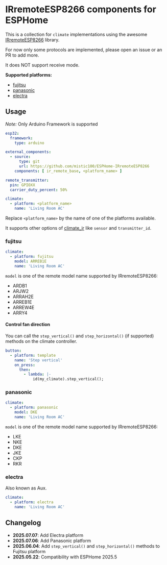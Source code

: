 # IRremoteESP8266 components for ESPHome

This is a collection for `climate` implementations using the awesome [IRremoteESP8266](https://github.com/crankyoldgit/IRremoteESP8266) library.

For now only some protocols are implemented, please open an issue or an PR to add more.

It does NOT support receive mode.

**Supported platforms:**
- [fujitsu](#fujitsu)
- [panasonic](#panasonic)
- [electra](#electra)

## Usage

_Note:_ Only Arduino Framework is supported

```yaml
esp32:
  framework:
    type: arduino

external_components:
  - source:
      type: git
      url: https://github.com/mistic100/ESPHome-IRremoteESP8266
    components: [ ir_remote_base, <platform_name> ]

remote_transmitter:
  pin: GPIOXX
  carrier_duty_percent: 50%

climate:
  - platform: <platform_name>
    name: 'Living Room AC'
```

Replace `<platform_name>` by the name of one of the platforms available.

It supports other options of [climate_ir](https://esphome.io/components/climate/climate_ir.html) like `sensor` and `transmitter_id`.

### fujitsu

```yaml
climate:
  - platform: fujitsu
    model: ARREB1E
    name: 'Living Room AC'
```

`model` is one of the remote model name supported by IRremoteESP8266:

- ARDB1
- ARJW2
- ARRAH2E
- ARREB1E
- ARREW4E
- ARRY4

#### Control fan direction

You can call the `step_vertical()` and `step_horizontal()` (if supported) methods on the climate controller.

```yaml
button:
  - platform: template
    name: 'Step vertical'
    on_press:
      then:
        - lambda: |-
            id(my_climate).step_vertical();
```

### panasonic

```yaml
climate:
  - platform: panasonic
    model: DKE
    name: 'Living Room AC'
```

`model` is one of the remote model name supported by IRremoteESP8266:

- LKE
- NKE
- DKE
- JKE
- CKP
- RKR

### electra

Also known as Aux.

```yaml
climate:
  - platform: electra
    name: 'Living Room AC'
```

## Changelog

- **2025.07.07**: Add Electra platform
- **2025.07.06**: Add Panasonic platform
- **2025.06.04**: Add `step_vertical()` and `step_horizontal()` methods to Fujitsu platform
- **2025.05.22**: Compatibility with ESPHome 2025.5
